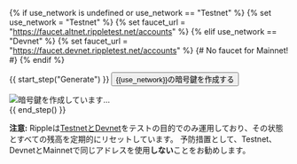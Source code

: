 {% if use_network is undefined or use_network == "Testnet" %}
  {% set use_network = "Testnet" %}
  {% set faucet_url = "https://faucet.altnet.rippletest.net/accounts" %}
{% elif use_network == "Devnet" %}
  {% set faucet_url = "https://faucet.devnet.rippletest.net/accounts" %}
{# No faucet for Mainnet! #}
{% endif %}

{{ start_step("Generate") }}
<button id="generate-creds-button" class="btn btn-primary" data-fauceturl="{{faucet_url}}">{{use_network}}の暗号鍵を作成する</button>
<div class="loader collapse"><img class="throbber" src="assets/img/xrp-loader-96.png">暗号鍵を作成しています…</div>
<div class="output-area"></div>
{{ end_step() }}

**注意:** Rippleは[TestnetとDevnet](parallel-networks.html)をテストの目的でのみ運用しており、その状態とすべての残高を定期的にリセットしています。 予防措置として、Testnet、DevnetとMainnetで同じアドレスを使用**しない**ことをお勧めします。
